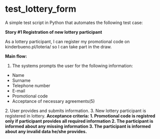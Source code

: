 # test_lottery_form

A simple test script in Python that automates the following test case:

<b>Story #1 Registration of new lottery participant</b>

As a lottery participant, I can register my promotional code on kinderbueno.pl/loteria/ so I can take part in the draw.

<b>Main flow:</b>
1. The systems prompts the user for the following information:
<ul>
<li> Name </liv>
<li> Surname </liv>
<li> Telephone number </liv>
<li> E-mail </liv>
<li> Promotional code </liv>
<li>Acceptance of necessary agreements(5)</li>
</ul>
2. User provides and submits information.
3. New lottery participant is registered in lottery.
<b>Acceptance criteria:
1. Promotional code is registred only if participant provides all required information
2. The participant is informed about any missing information
3. The participant is informed about any invalid data he/she provides.
